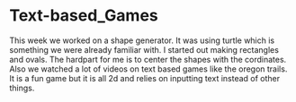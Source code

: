 # Text-based_Games

This week we worked on a shape generator.
It was using turtle which is something we were 
already familiar with. I started out making rectangles
and ovals. The hardpart for me is to center the shapes
with the cordinates. Also we watched a lot of videos on text
based games like the oregon trails. It is a fun game but
it is all 2d and relies on inputting text instead of 
other things.
